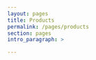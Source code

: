 ```yaml
---
layout: pages
title: Products
permalink: /pages/products
section: pages
intro_paragraph: >

---
```

